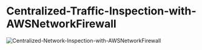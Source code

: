 # Centralized-Traffic-Inspection-with-AWSNetworkFirewall


![Centralized-Network-Inspection-with-AWSNetworkFirewall](https://github.com/user-attachments/assets/fc8075f0-4218-462e-8586-07d4f2222ca2)
